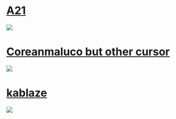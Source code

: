 
# [A21](https://drive.google.com/file/d/1dyGTu5rU7xprmYkIETI1AYmWqDuWHNkD/view?usp=sharing)
![](https://cdn.discordapp.com/attachments/745632745128067192/787696611308208148/unknown.png)

# [Coreanmaluco but other cursor](https://milinho.s-ul.eu/bE0GAQvt)
![](https://media.discordapp.net/attachments/659580666714783744/809826591810125864/0e74.png?width=1202&height=676)

# [kablaze](https://milinho.s-ul.eu/esfbyGtB)
![](https://images-ext-2.discordapp.net/external/g4Vwfa6dy_26qqG9EzmcC-UoR6aIw4xFwrQlfPwRiVE/https/osu.ppy.sh/ss/16202261/af36?width=1202&height=676)
